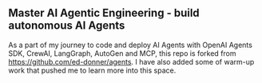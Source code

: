 ## Master AI Agentic Engineering -  build autonomous AI Agents

As a part of my journey to code and deploy AI Agents with OpenAI Agents SDK, CrewAI, LangGraph, AutoGen and MCP, this repo is forked from https://github.com/ed-donner/agents. I have also added some of warm-up work that pushed me to learn more into this space.
